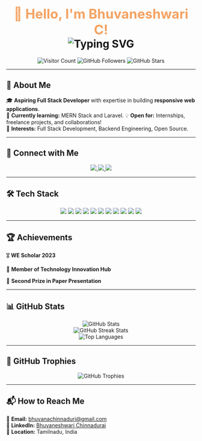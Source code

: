 <!-- Banner -->
<h1 align="center">
  <span style="font-size: 35px; font-weight: bold; color: #F4A261;">👋 Hello, I'm Bhuvaneshwari C!</span>
  <br>
  <img src="https://readme-typing-svg.herokuapp.com?font=Pacifico&size=28&duration=3000&color=FFD700&center=true&vCenter=true&width=600&lines=💻+Full+Stack+Developer;🚀+Passionate+about+Web+Tech!;🌱+Currently+learning+React+and+MongoDB;💡+Love+Solving+Real+World+Problems" alt="Typing SVG" />
</h1>

<p align="center">
  <img src="https://komarev.com/ghpvc/?username=Bhuvaneshwari0405&color=FF69B4&style=flat-square" alt="Visitor Count" />
  <img src="https://img.shields.io/github/followers/Bhuvaneshwari0405?style=flat-square&color=00C8FF" alt="GitHub Followers" />
  <img src="https://img.shields.io/github/stars/Bhuvaneshwari0405?style=flat-square&color=FFD700" alt="GitHub Stars" />
</p>

---

## 🌟 **About Me**  
🎓 **Aspiring Full Stack Developer** with expertise in building **responsive web applications**.  
🌱 **Currently learning:** MERN Stack and Laravel.
💡 **Open for:** Internships, freelance projects, and collaborations!  
🚀 **Interests:** Full Stack Development, Backend Engineering, Open Source.  

---

## 🔗 **Connect with Me**  

<p align="center">
  <a href="mailto:bhuvanachinnaduri@gmail.com">
    <img src="https://img.shields.io/badge/Email-D14836?style=for-the-badge&logo=gmail&logoColor=white"/>
  </a>
  <a href="https://www.linkedin.com/in/bhuvaneshwari-chinnadurai-50665a258/">
    <img src="https://img.shields.io/badge/LinkedIn-0A66C2?style=for-the-badge&logo=linkedin&logoColor=white"/>
  </a>
  <a href="https://github.com/Bhuvaneshwari0405">
    <img src="https://img.shields.io/badge/GitHub-181717?style=for-the-badge&logo=github&logoColor=white"/>
  </a>
</p>

---

## 🛠️ **Tech Stack**
<p align="center">
  <img src="https://img.shields.io/badge/Python-FFD43B?style=for-the-badge&logo=python&logoColor=blue"/>
  <img src="https://img.shields.io/badge/JavaScript-F7E018?style=for-the-badge&logo=javascript&logoColor=black"/>
  <img src="https://img.shields.io/badge/MySQL-4479A1?style=for-the-badge&logo=mysql&logoColor=white"/>
  <img src="https://img.shields.io/badge/HTML-E34F26?style=for-the-badge&logo=html5&logoColor=white"/>
  <img src="https://img.shields.io/badge/CSS-1572B6?style=for-the-badge&logo=css3&logoColor=white"/>
  <img src="https://img.shields.io/badge/PHP-777BB4?style=for-the-badge&logo=php&logoColor=white"/>
  <img src="https://img.shields.io/badge/Laravel-FF2D20?style=for-the-badge&logo=laravel&logoColor=white"/>
  <img src="https://img.shields.io/badge/MongoDB-47A248?style=for-the-badge&logo=mongodb&logoColor=white"/> 
  <img src="https://img.shields.io/badge/Express.js-000000?style=for-the-badge&logo=express&logoColor=white"/> 
  <img src="https://img.shields.io/badge/React-61DAFB?style=for-the-badge&logo=react&logoColor=black"/> 
  <img src="https://img.shields.io/badge/Node.js-339933?style=for-the-badge&logo=nodedotjs&logoColor=white"/>
</p>

---

## 🏆 **Achievements**
🎖️ **WE Scholar 2023**

🔬 **Member of Technology Innovation Hub**

🏅 **Second Prize in Paper Presentation**  


---

## 📊 **GitHub Stats**
<p align="center">
  <img src="https://github-readme-stats.vercel.app/api?username=Bhuvaneshwari0405&show_icons=true&theme=gruvbox&count_private=true" alt="GitHub Stats" />
  <br>
  <img src="https://streak-stats.demolab.com?user=Bhuvaneshwari0405&theme=gruvbox" alt="GitHub Streak Stats" />
  <br>
  <img src="https://github-readme-stats.vercel.app/api/top-langs/?username=Bhuvaneshwari0405&theme=gruvbox&layout=compact" alt="Top Languages" />
</p>


---

## 🏅 **GitHub Trophies**
<p align="center">
  <img src="https://github-profile-trophy.vercel.app/?username=Bhuvaneshwari0405&theme=tokyonight&no-bg=true&column=7&margin-w=15&margin-h=15" alt="GitHub Trophies" />
</p>

---

## 📬 **How to Reach Me**  
📧 **Email:** [bhuvanachinnaduri@gmail.com](mailto:bhuvanachinnaduri@gmail.com)  
🔗 **LinkedIn:** [Bhuvaneshwari Chinnadurai](https://www.linkedin.com/in/bhuvaneshwari-chinnadurai-50665a258/)  
📍 **Location:** Tamilnadu, India  

